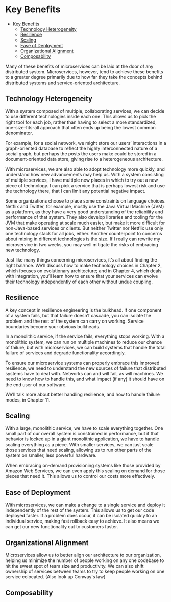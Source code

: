 # Key Benefits

- [Key Benefits](#key-benefits)
  - [Technology Heterogeneity](#technology-heterogeneity)
  - [Resilience](#resilience)
  - [Scaling](#scaling)
  - [Ease of Deployment](#ease-of-deployment)
  - [Organizational Alignment](#organizational-alignment)
  - [Composability](#composability)

Many of these benefits of microservices can be laid at the door of any distributed system. Microservices, however, tend to achieve these benefits to a greater degree primarily due to how far they take the concepts behind distributed systems and service-oriented architecture.

## Technology Heterogeneity

With a system composed of multiple, collaborating services, we can decide to use different technologies inside each one. This allows us to pick the right tool for each job, rather than having to select a more standardized, one-size-fits-all approach that often ends up being the lowest common denominator.

For example, for a social network, we might store our users’ interactions in a graph-oriented database to reflect the highly interconnected nature of a social graph, but perhaps the posts the users make could be stored in a document-oriented data store, giving rise to a heterogeneous architecture.

With microservices, we are also able to adopt technology more quickly, and understand how new advancements may help us. With a system consisting of multiple services, I have multiple new places in which to try out a new piece of technology. I can pick a service that is perhaps lowest risk and use the technology there,  that I can limit any potential negative impact.

Some organizations choose to place some constraints on language choices. Netflix and Twitter, for example, mostly use the Java Virtual Machine (JVM) as a platform, as they have a very good understanding of the reliability and performance of that system. They also develop libraries and tooling for the JVM that make operating at scale much easier, but make it more difficult for non-Java-based services or clients. But neither Twitter nor Netflix use only one technology stack for all jobs, either. Another counterpoint to concerns about mixing in different technologies is the size. If I really can rewrite my microservice in two weeks, you may well mitigate the risks of embracing new technology.

Just like many things concerning microservices, it’s all about finding the right balance. We’ll discuss how to make technology choices in Chapter 2, which focuses on evolutionary architecture; and in Chapter 4, which deals with integration, you’ll learn how to ensure that your services can evolve their technology independently of each other without undue coupling.

## Resilience

A key concept in resilience engineering is the bulkhead. If one component of a system fails, but that failure doesn’t cascade, you can isolate the problem and the rest of the system can carry on working. Service boundaries become your obvious bulkheads.

In a monolithic service, if the service fails, everything stops working. With a monolithic system, we can run on multiple machines to reduce our chance of failure, but with microservices, we can build systems that handle the total failure of services and degrade functionality accordingly.

To ensure our microservice systems can properly embrace this improved resilience, we need to understand the new sources of failure that distributed systems have to deal with. Networks can and will fail, as will machines. We need to know how to handle this, and what impact (if any) it should have on the end user of our software.

We’ll talk more about better handling resilience, and how to handle failure modes, in Chapter 11.

## Scaling

With a large, monolithic service, we have to scale everything together. One small part of our overall system is constrained in performance, but if that behavior is locked up in a giant monolithic application, we have to handle scaling everything as a piece. With smaller services, we can just scale those services that need scaling, allowing us to run other parts of the system on smaller, less powerful hardware.

When embracing on-demand provisioning systems like those provided by Amazon Web Services, we can even apply this scaling on demand for those pieces that need it. This allows us to control our costs more effectively.

## Ease of Deployment

With microservices, we can make a change to a single service and deploy it independently of the rest of the system. This allows us to get our code deployed faster. If a problem does occur, it can be isolated quickly to an individual service, making fast rollback easy to achieve. It also means we can get our new functionality out to customers faster. 

## Organizational Alignment

Microservices allow us to better align our architecture to our organization, helping us minimize the number of people working on any one codebase to hit the sweet spot of team size and productivity. We can also shift ownership of services between teams to try to keep people working on one service colocated. (Also look up Conway's law)

## Composability